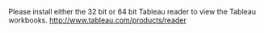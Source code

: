 Please install either the 32 bit or 64 bit Tableau reader to view the Tableau workbooks.
http://www.tableau.com/products/reader
